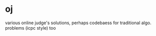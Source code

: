 # oj
various online judge's solutions, perhaps codebaess for traditional algo. problems (icpc style) too
